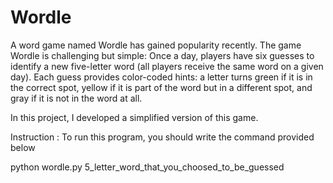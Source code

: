 # Wordle

A word game named Wordle has gained popularity recently. The game Wordle is
challenging but simple: Once a day, players have six guesses to identify a new five-letter
word (all players receive the same word on a given day). Each guess provides color-coded hints: a letter turns green if it is in the correct
spot, yellow if it is part of the word but in a different spot, and gray if it is not in the word at all.

In this project, I developed a simplified version of this game.

Instruction : 
To run this program, you should write the command provided below

python wordle.py 5_letter_word_that_you_choosed_to_be_guessed
